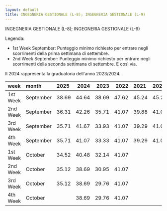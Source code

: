 ```yaml
---
layout: default
title: INGEGNERIA GESTIONALE (L-8); INGEGNERIA GESTIONALE (L-9)
---
```


INGEGNERIA GESTIONALE (L-8); INGEGNERIA GESTIONALE (L-9)

Legenda:
 - 1st Week September: Punteggio minimo richiesto per entrare negli scorrimenti della prima settimana di settembre.
 - 2nd Week September: Punteggio minimo richiesto per entrare negli scorrimenti della seconda settimana di settembre.
E così via.

Il 2024 rappresenta la graduatoria dell'anno 2023/2024.

| week     | month     | 2025   |   2024 |   2023 |   2022 | 2021   | 2020   | 2019   | 2018   |
|:---------|:----------|:-------|-------:|-------:|-------:|:-------|:-------|:-------|:-------|
| 1st Week | September | 38.69  |  44.64 |  38.69 |  47.62 | 45.24  | 45.24  | 44.64  | 38.1   |
| 2nd Week | September | 36.31  |  42.26 |  35.71 |  41.07 | 39.88  | 41.07  | 39.88  | 38.1   |
| 3rd Week | September | 35.71  |  41.67 |  33.93 |  41.07 | 39.29  | 41.07  | 39.29  | 37.5   |
| 4th Week | September | 35.71  |  41.07 |  33.33 |  41.07 | 39.29  | 41.07  |        | 35.12  |
| 1st Week | October   | 34.52  |  40.48 |  32.14 |  41.07 |        |        |        | 33.93  |
| 2nd Week | October   | 35.12  |  38.69 |  30.95 |  41.07 |        |        |        | 33.33  |
| 3rd Week | October   | 35.12  |  38.69 |  29.76 |  41.07 |        |        |        | 32.74  |
| 4th Week | October   |        |  38.69 |  29.76 |  41.07 |        |        |        |        |